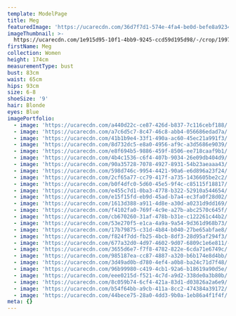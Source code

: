 ```yaml
---
template: ModelPage
title: Meg
featuredImage: 'https://ucarecdn.com/36d7f7d1-574e-4fa4-be0d-befe8a9234a2/'
imageThumbnail: >-
  https://ucarecdn.com/1e915d95-10f1-4bb9-9245-ccd59d195d98/-/crop/1997x2710/0,0/-/preview/
firstName: Meg
collection: Women
height: 174cm
measurementType: bust
bust: 83cm
waist: 65cm
hips: 93cm
size: 6-8
shoeSize: '9'
hair: Blonde
eyes: Blue
imagePortfolio:
  - image: 'https://ucarecdn.com/a440d22c-ce87-426d-b837-7c116cebf188/'
  - image: 'https://ucarecdn.com/a7c6d5c7-8c47-46c8-abb4-056686edad7a/'
  - image: 'https://ucarecdn.com/41b1b9e4-33f1-490a-ac60-45ec21a991f3/'
  - image: 'https://ucarecdn.com/8d732dc5-e8a0-4956-af9c-a3d5686e9039/'
  - image: 'https://ucarecdn.com/e8f694b5-9886-459f-8506-ee718caaf9b1/'
  - image: 'https://ucarecdn.com/4b4c1536-c6f4-407b-9034-26e09db404d9/'
  - image: 'https://ucarecdn.com/90a35728-7078-4927-8931-54b23aeaaa43/'
  - image: 'https://ucarecdn.com/598d746c-9954-4421-90a6-e6d896a23f24/'
  - image: 'https://ucarecdn.com/2cf65a77-cc79-417f-a735-1436605be2c2/'
  - image: 'https://ucarecdn.com/b0f4dfc0-5d60-45e5-9f4c-c85115f18817/'
  - image: 'https://ucarecdn.com/e455c7d1-0ba3-4778-b322-52910a544654/'
  - image: 'https://ucarecdn.com/e15f15fd-eb9d-45ad-b7a4-ec3fa0f28d02/'
  - image: 'https://ucarecdn.com/1613d388-a911-4d8e-a30d-a0231d9dd169/'
  - image: 'https://ucarecdn.com/f4102fa0-769f-4c9e-a27b-abc2570c645f/'
  - image: 'https://ucarecdn.com/cb670260-31af-478b-b31e-c122261c44b2/'
  - image: 'https://ucarecdn.com/53e270f5-e1ca-4a9a-9a54-9d361d968b73/'
  - image: 'https://ucarecdn.com/17b79875-c31d-4b84-b040-27be65abfae8/'
  - image: 'https://ucarecdn.com/f824f7dd-fb25-4bcb-8df3-28d95af294f3/'
  - image: 'https://ucarecdn.com/677a32d0-4d97-4602-9d07-6809c1e6e811/-/preview/'
  - image: 'https://ucarecdn.com/3655d6e7-f7f8-4782-822e-6cda71e6749c/'
  - image: 'https://ucarecdn.com/985187ea-cc87-4887-a320-b6b174e8d4bb/'
  - image: 'https://ucarecdn.com/3d49ad0b-d780-4ef4-a0b8-ba24c71d7f48/'
  - image: 'https://ucarecdn.com/96b99980-c419-4cb1-92a6-b18619a90d5e/'
  - image: 'https://ucarecdn.com/eee0215d-f521-4c7d-a9d2-338de0a3b80b/'
  - image: 'https://ucarecdn.com/8c059b74-6cf4-421a-83d1-d03826a2a6e9/'
  - image: 'https://ucarecdn.com/b54f64bb-a9cb-411a-8cc2-474384a39172/'
  - image: 'https://ucarecdn.com/44bece75-28a0-4dd3-9b0a-1eb86a4f1f4f/'
meta: {}
---
```


